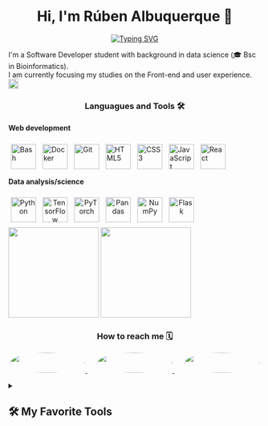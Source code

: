 <h1 align="center">
  Hi, I'm Rúben Albuquerque 👋
</h1>

<!-- **` Software Developer (Data Scientist / Web Developer) `** -->
<p align="center">
  <!-- Typing SVG by DenverCoder1 - https://github.com/DenverCoder1/readme-typing-svg -->
<!--   https://readme-typing-svg.demolab.com/demo/ -->
  <a href="">
    <a href="https://git.io/typing-svg"><img src="https://readme-typing-svg.demolab.com?font=Fira+Code&weight=100&size=30&duration=2000&pause=1000&color=FFFFFFF6&background=03030331&center=true&vCenter=true&width=550&lines=Data+Scientist+and+Web+Developer;Experienced+with+Tensorflow;Passionate+about+React+and+Django;Always+learning+new+things" alt="Typing SVG" /></a>
  </a>
</p>

I'm a Software Developer student with background in data science (🎓 Bsc in Bioinformatics). <br /> 
I am currently focusing my studies on the Front-end and user experience. <img alt="React" width="20px" src="https://cdn.jsdelivr.net/gh/devicons/devicon/icons/react/react-original.svg" />


<h3 align="center">
 Languagues and Tools 🛠️
</h3>
  
  #### Web development
<!-- web development: html, css, javascript, react,Tailwind , boostrap django, sqlLite , Flutter-->
<!-- Data analysis/science: python, tensorflow, PyTorch, pandas, matplotlib,  -->
<!-- PySpark, Scikit-learn, TensorFlow, Pandas, NumPy, Matplotlib, Seaborn  -->
<!-- Others: Git, Docker, bash, figma, Pytest  -->
<!-- django-plain.svg -->
<div>
  <img align="left" alt="Bash" width="50px" style="padding: 5px;" src="https://cdn.jsdelivr.net/gh/devicons/devicon/icons/bash/bash-original.svg" />
  <img align="left" alt="Docker" width="50px" style="padding: 5px;" src="https://cdn.jsdelivr.net/gh/devicons/devicon/icons/docker/docker-original.svg" />
  <img align="left" alt="Git" width="50px" style="padding: 5px;" src="https://cdn.jsdelivr.net/gh/devicons/devicon/icons/git/git-original.svg" />
  <img align="left" alt="HTML5" width="50px" style="padding: 5px;" src="https://cdn.jsdelivr.net/gh/devicons/devicon/icons/html5/html5-original.svg" />
  
  
  <img align="left" alt="CSS3" width="50px" style="padding: 5px;" src="https://cdn.jsdelivr.net/gh/devicons/devicon/icons/css3/css3-original.svg" />
  <img align="left" alt="JavaScript" width="50px" style="padding: 5px;" src="https://cdn.jsdelivr.net/gh/devicons/devicon/icons/javascript/javascript-original.svg" />
  <img align="left" alt="React" width="50px" style="padding: 5px;" src="https://cdn.jsdelivr.net/gh/devicons/devicon/icons/react/react-original.svg" />
<!--   <img align="left" alt="Python" width="50px" style="padding: 5px;" src="https://cdn.jsdelivr.net/gh/devicons/devicon/icons/python/python-original.svg" /> -->
<!--   <img align="left" alt="Django" width="50px" style="padding: 5px;" src="https://cdn.jsdelivr.net/gh/devicons/devicon/icons/django/django-original.svg " /> -->
</div>

<br /><br /><br />

#### Data analysis/science
<div align="center">
    <img align="left" alt="Python" width="50px" style="padding: 5px;" src="https://cdn.jsdelivr.net/gh/devicons/devicon/icons/python/python-original.svg" />
<!--   <img align="left" alt="Flask" width="50px" style="padding: 5px;" src="https://cdn.jsdelivr.net/gh/devicons/devicon/icons/flask/flask-original.svg" /> -->
  <img align="left" alt="TensorFlow" width="50px" style="padding: 5px;" src="https://cdn.jsdelivr.net/gh/devicons/devicon/icons/tensorflow/tensorflow-original.svg" />
  <img align="left" alt="PyTorch" width="50px" style="padding: 5px;" src="https://cdn.jsdelivr.net/gh/devicons/devicon/icons/pytorch/pytorch-original.svg" />
  <img align="left" alt="Pandas" width="50px" style="padding: 5px;" src="https://cdn.jsdelivr.net/gh/devicons/devicon/icons/pandas/pandas-original.svg" />
  <img align="left" alt="NumPy" width="50px" style="padding: 5px;" src="https://cdn.jsdelivr.net/gh/devicons/devicon/icons/numpy/numpy-original.svg" />
<!--   <img align="left" alt="Seaborn" width="50px" style="padding: 5px;" src="https://cdn.jsdelivr.net/gh/devicons/devicon/icons/seaborn/seaborn-original.svg" /> -->
  <img align="left" alt="Flask" width="50px" style="padding: 5px;" src="https://cdn.jsdelivr.net/gh/devicons/devicon/icons/flask/flask-original.svg" />
</div>

<br /> <br /><br /> 

<div >
  <a href="https://github.com/rubenAlbuquerque"></a>
  <img height="180em" src="https://github-readme-stats.vercel.app/api?username=rubenAlbuquerque&show_icons=true&theme=dark"/>
  <img height="180em" src="https://github-readme-stats.vercel.app/api/top-langs/?username=rubenAlbuquerque&layout=compact&langs_count=7&theme=dark&hide_progress=true"/>
</div>

<!-- ### Connect with me: -->
<h3 align="center"> How to reach me 🗓 </h3>
<p align="center">
  <a href="https://www.linkedin.com/in/rubenAlbuquerque/" target="_blank">
    <img src="https://img.shields.io/badge/LinkedIn-0077B5?style=for-the-badge&logo=linkedin&logoColor=white" target="_blank" style="border-radius: 50%; width: 150px; height: 40px;">
  </a>&nbsp;&nbsp;&nbsp;&nbsp;
  
  <a href="mailto:" target="_blank">
    <img src="https://img.shields.io/badge/Gmail-D14836?style=for-the-badge&logo=gmail&logoColor=white" target="_blank" style="border-radius: 50%; width: 150px; height: 40px;">
  </a>&nbsp;&nbsp;&nbsp;&nbsp;

  <a href="https://www.linkedin.com/in/rubenAlbuquerque/" target="_blank">
    <img src="https://img.shields.io/badge/website-000000?style=for-the-badge&logo=About.me&logoColor=white" target="_blank" style="border-radius: 50%; width: 150px; height: 40px;">
  </a>
</p>

<details> 
  <summary><h2>🛠️ My Favorite Tools</h2></summary>
  <!-- Some badges are from https://github.com/Ileriayo/markdown-badges -->

  <h3>👨‍💻 Programming and Markup Languages</h3>

  <p>
      <a href="https://github.com/search?q=user%3ADenverCoder1+language%3Aassembly"><img alt="MIPS Assembly" src="https://custom-icon-badges.demolab.com/badge/Assembly-525252.svg?logo=asm-hex&logoColor=white"></a>
      <a href="https://github.com/search?q=user%3ADenverCoder1+language%3Abash"><img alt="Bash" src="https://img.shields.io/badge/Bash-121011.svg?logo=gnu-bash&logoColor=white"></a>
      <a href="https://github.com/search?q=user%3ADenverCoder1+language%3Ac"><img alt="C" src="https://custom-icon-badges.demolab.com/badge/C-03599C.svg?logo=c-in-hexagon&logoColor=white"></a>
      <a href="https://github.com/search?q=user%3ADenverCoder1+language%3Acpp"><img alt="C++" src="https://custom-icon-badges.demolab.com/badge/C++-9C033A.svg?logo=cpp2&logoColor=white"></a>
      <a href="https://github.com/search?q=user%3ADenverCoder1+language%3Acsharp"><img alt="C#" src="https://custom-icon-badges.demolab.com/badge/C%23-68217A.svg?logo=cs2&logoColor=white"></a>
      <a href="https://github.com/search?q=user%3ADenverCoder1+language%3Aceylon"><img alt="Ceylon" src="https://custom-icon-badges.demolab.com/badge/Ceylon-E39842.svg?logo=ceylon&logoColor=white"></a>
      <a href="https://github.com/search?q=user%3ADenverCoder1+language%3Acss"><img alt="CSS" src="https://img.shields.io/badge/CSS-1572B6.svg?logo=css3&logoColor=white"></a>
      <a href="https://github.com/search?q=user%3ADenverCoder1+language%3Ags"><img alt="Google Apps Script" src="https://custom-icon-badges.demolab.com/badge/Google%20Apps%20Script-02569B.svg?logo=gs&logoColor=white"></a>
      <a href="https://github.com/search?q=user%3ADenverCoder1+language%3Ahtml"><img alt="HTML" src="https://img.shields.io/badge/HTML-E34F26.svg?logo=html5&logoColor=white"></a>
      <a href="https://github.com/search?q=user%3ADenverCoder1+language%3Ajava"><img alt="Java" src="https://custom-icon-badges.demolab.com/badge/Java-007396.svg?logo=java&logoColor=white"></a>
      <a href="https://github.com/search?q=user%3ADenverCoder1+language%3Ajavascript"><img alt="JavaScript" src="https://img.shields.io/badge/JavaScript-F7DF1E.svg?logo=javascript&logoColor=black"></a>
      <a href="https://github.com/search?q=user%3ADenverCoder1+language%3Atex"><img alt="LaTeX" src="https://img.shields.io/badge/LaTeX-008080.svg?logo=LaTeX&logoColor=white"></a>
      <a href="https://github.com/search?q=user%3ADenverCoder1+language%3Amarkdown"><img alt="Markdown" src="https://img.shields.io/badge/Markdown-000000.svg?logo=markdown&logoColor=white"></a>
      <a href="https://github.com/search?q=user%3ADenverCoder1+language%3Ajavascript"><img alt="Node.js" src="https://img.shields.io/badge/Node.js-43853D.svg?logo=node.js&logoColor=white"></a>
      <a href="https://github.com/search?q=user%3ADenverCoder1+language%3Aphp"><img alt="PHP" src="https://img.shields.io/badge/PHP-777BB4.svg?logo=php&logoColor=white"></a>
      <a href="https://github.com/search?q=user%3ADenverCoder1+language%3Aprolog"><img alt="Prolog" src="https://custom-icon-badges.demolab.com/badge/Prolog-E61B23.svg?logo=swi-prolog&logoColor=white"></a>
      <a href="https://github.com/search?q=user%3ADenverCoder1+language%3Apython"><img alt="Python" src="https://img.shields.io/badge/Python-14354C.svg?logo=python&logoColor=white"></a>
      <a href="https://github.com/search?q=user%3ADenverCoder1+language%3Ar"><img alt="R" src="https://img.shields.io/badge/R-276DC3.svg?logo=r&logoColor=white"></a>
      <a href="https://github.com/search?q=user%3ADenverCoder1+language%3Arst"><img alt="Restructured Text" src="https://img.shields.io/badge/Restructured Text-3a4148.svg?logo=readthedocs&logoColor=white"></a>
      <a href="https://github.com/search?q=user%3ADenverCoder1+language%3Ascratch"><img alt="Scratch" src="https://img.shields.io/badge/Scratch-4D97FF.svg?logo=scratch&logoColor=white"></a>
      <a href="https://github.com/search?q=user%3ADenverCoder1+language%3Asql"><img alt="SQL" src="https://custom-icon-badges.demolab.com/badge/SQL-025E8C.svg?logo=database&logoColor=white"></a>
      <a href="https://github.com/search?q=user%3ADenverCoder1+language%3Asvg"><img alt="SVG+XML" src="https://img.shields.io/badge/SVG%2BXML-e0982c.svg?logo=svg&logoColor=white"></a>
      <a href="https://github.com/search?q=user%3ADenverCoder1+language%3AtypeScript"><img alt="TypeScript" src="https://img.shields.io/badge/TypeScript-007ACC.svg?logo=typescript&logoColor=white"></a>
  </p>

  <h3>🧰 Frameworks and Libraries</h3>

  <p>
      <a href="#"><img alt="Arduino" src="https://img.shields.io/badge/-Arduino-00979D?logo=Arduino&logoColor=white"></a>
      <a href="#"><img alt="BlissfulJS" src="https://custom-icon-badges.demolab.com/badge/Bliss.js-3dacc2.svg?logo=bliss&logoColor=white"></a>
      <a href="#"><img alt="Bootstrap" src="https://img.shields.io/badge/Bootstrap-7952B3.svg?logo=bootstrap&logoColor=white"></a>
      <a href="#"><img alt="Cordova" src="https://img.shields.io/badge/-Cordova-E8E8E8?logo=apache-cordova&logoColor=black"></a>
      <a href="#"><img alt="Discord.py" src="https://custom-icon-badges.demolab.com/badge/Discord.py-0d1620.svg?logo=dpy"></a>
      <a href="#"><img alt="Electron" src="https://img.shields.io/badge/Electron-20232e.svg?logo=electron&logoColor=white"></a>
      <a href="#"><img alt="Express.js" src="https://img.shields.io/badge/Express.js-404d59.svg?logo=express&logoColor=white"></a>
      <a href="#"><img alt="Flask" src="https://img.shields.io/badge/Flask-000000.svg?logo=flask&logoColor=white"></a>
      <a href="#"><img alt="GitHub Actions" src="https://img.shields.io/badge/GitHub%20Actions-2671E5.svg?logo=github%20actions&logoColor=white"></a>
      <a href"#"><img alt="Gunicorn" src="https://img.shields.io/badge/-Gunicorn-499848.svg?logo=gunicorn&logoColor=white"></a>
      <a href="#"><img alt="JUnit" src="https://custom-icon-badges.demolab.com/badge/JUnit-25A162.svg?logo=check-circle&logoColor=white"></a>
      <a href="#"><img alt="Material Design" src="https://img.shields.io/badge/Material%20Design-0081CB.svg?logo=material-design&logoColor=white"></a>
      <a href="#"><img alt="Nextcord" src="https://custom-icon-badges.demolab.com/badge/Nextcord-0d1620.svg?logo=nextcord"></a>
      <a href="#"><img alt="NumPy" src="https://img.shields.io/badge/Numpy-013243.svg?logo=numpy&logoColor=white"></a>
      <a href="#"><img alt="Pandas" src="https://img.shields.io/badge/Pandas-150458.svg?logo=pandas&logoColor=white"></a>
      <a href="#"><img alt="PHPUnit" src="https://custom-icon-badges.demolab.com/badge/PHPUnit-366488.svg?logo=test-tube&logoColor=white"></a>
      <a href="#"><img alt="Praw" src="https://custom-icon-badges.demolab.com/badge/Praw-ff3c0c.svg?logo=praw"></a>
      <a href="#"><img alt="Pytest" src="https://img.shields.io/badge/Pytest-0A9EDC.svg?logo=pytest&logoColor=white"></a>
      <a href="#"><img alt="React" src="https://img.shields.io/badge/React-20232a.svg?logo=react&logoColor=%2361DAFB"></a>
      <a href="#"><img alt="Slim" src="https://custom-icon-badges.demolab.com/badge/Slim-74a045.svg?logo=slim-php"></a>
      <a href="#"><img alt="Symfony" src="https://img.shields.io/badge/Symfony-111111.svg?logo=symfony&logoColor=white"></a>
      <a href="#"><img alt="SymPy" src="https://img.shields.io/badge/Sympy-3B5526.svg?logo=sympy&logoColor=white"></a>
      <a href="#"><img alt="TensorFlow" src="https://img.shields.io/badge/TensorFlow-FF6F00.svg?logo=TensorFlow&logoColor=white"></a>
      <a href="#"><img alt="Wordpress" src="https://img.shields.io/badge/Wordpress-21759B?logo=wordpress&logoColor=white"></a>
      <a href="#"><img alt="WPF (.Net)" src="https://img.shields.io/badge/WPF-5C2D91?logo=.net&logoColor=white"></a>
  </p>

  <h3>🗄️ Databases and Cloud Hosting</h3>

  <p>
      <a href="#"><img alt="GitHub Pages" src="https://img.shields.io/badge/GitHub%20Pages-327FC7.svg?logo=github&logoColor=white"></a>
      <a href="#"><img alt="Heroku" src="https://img.shields.io/badge/Heroku-430098.svg?logo=heroku&logoColor=white"></a>
      <a href="#"><img alt="MongoDB" src ="https://img.shields.io/badge/MongoDB-4ea94b.svg?logo=mongodb&logoColor=white"></a>
      <a href="#"><img alt="MySQL" src="https://img.shields.io/badge/MySQL-00f.svg?logo=mysql&logoColor=white"></a>
      <a href="#"><img alt="Notion" src="https://img.shields.io/badge/Notion-010101.svg?logo=notion&logoColor=white"></a>
      <a href="#"><img alt="Oracle" src ="https://img.shields.io/badge/Oracle-F00000.svg?logo=oracle&logoColor=white"></a>
      <a href="#"><img alt="PostgreSQL" src ="https://img.shields.io/badge/PostgreSQL-316192.svg?logo=postgresql&logoColor=white"></a>
      <a href="#"><img alt="Render" src="https://img.shields.io/badge/Render-00979D.svg?logo=render&logoColor=white"></a>
      <a href="#"><img alt="Repl.it" src="https://img.shields.io/badge/Repl.it-0D101E.svg?logo=Replit&logoColor=white"></a>
      <a href="#"><img alt="SQLite" src ="https://img.shields.io/badge/SQLite-07405e.svg?logo=sqlite&logoColor=white"></a>
      <a href="#"><img alt="Vercel" src="https://img.shields.io/badge/Vercel-000000.svg?logo=vercel&logoColor=white"></a>
  </p>

  <h3>💻 Software and Tools</h3>

  <p>
      <a href="#"><img alt="Adobe" src="https://img.shields.io/badge/Adobe-FF0000.svg?logo=adobe&logoColor=white"></a>
      <a href="#"><img alt="Android" src="https://img.shields.io/badge/Android-3DDC84?logo=android&logoColor=white"></a>
      <a href="#"><img alt="Android Studio" src="https://img.shields.io/badge/Android%20Studio-008678.svg?logo=android-studio&logoColor=white"></a>
      <a href="#"><img alt="Arch Linux" src="https://img.shields.io/badge/Arch%20Linux-1793D1.svg?logo=arch-linux&logoColor=white"></a>
      <a href="#"><img alt="Audacity" src="https://img.shields.io/badge/-Audacity-0000CC?logo=audacity&logoColor=white"></a>
      <a href="#"><img alt="Bitwarden" src="https://img.shields.io/badge/-Bitwarden-175DDC?logo=bitwarden&logoColor=white"></a>
      <a href="#"><img alt="Brave" src="https://img.shields.io/badge/-Brave-FB542B?logo=brave&logoColor=white"></a>
      <a href="#"><img alt="Construct 3" src="https://img.shields.io/badge/Construct%203-00b56a.svg?logo=construct-3&logoColor=white"></a>
      <a href="#"><img alt="Dark Reader" src="https://img.shields.io/badge/-Dark%20Reader-141E24?logo=dark-reader&logoColor=white"></a>
      <a href="#"><img alt="Dbeaver" src="https://custom-icon-badges.demolab.com/badge/-Dbeaver-372923?logo=dbeaver-mono&logoColor=white"></a>
      <a href="#"><img alt="Discord" src="https://img.shields.io/badge/-Discord-5865F2.svg?logo=discord&logoColor=white"></a>
      <a href="#"><img alt="Git" src="https://img.shields.io/badge/Git-F05033.svg?logo=git&logoColor=white"></a>
      <a href="#"><img alt="GitHub Desktop" src="https://img.shields.io/badge/GitHub%20Desktop-8034A9.svg?logo=github&logoColor=white"></a>
      <a href="#"><img alt="Google Sheets" src="https://img.shields.io/badge/Sheets-34A853.svg?logo=google%20sheets&logoColor=white"></a>
      <a href="#"><img alt="Inkscape" src="https://img.shields.io/badge/Inkscape-000000?logo=Inkscape&logoColor=white"></a>
      <a href="#"><img alt="Jupyter" src="https://img.shields.io/badge/Jupyter-F37626.svg?logo=Jupyter&logoColor=white"></a>
      <a href="#"><img alt="OBS Studio" src="https://img.shields.io/badge/-OBS-302E31?logo=obs-studio&logoColor=white"></a>
      <a href="#"><img alt="Photopea" src="https://img.shields.io/badge/Photopea-18A497?logo=photopea&logoColor=white"></a>
      <a href="#"><img alt="Postman" src="https://img.shields.io/badge/Postman-FF6C37?logo=postman&logoColor=white"></a>
      <a href="#"><img alt="SonarLint" src="https://img.shields.io/badge/-SonarLint-CB2029?logo=sonarlint&logoColor=white"></a>
      <a href="#"><img alt="Stack Overflow" src="https://img.shields.io/badge/-Stack%20Overflow-FE7A16?logo=stack-overflow&logoColor=white"></a>
      <a href="#"><img alt="Visual Studio Code" src="https://img.shields.io/badge/Visual%20Studio%20Code-0078d7.svg?logo=visual-studio-code&logoColor=white"></a>
  </p>
</details>



<!--

**rubenAlbuquerque/rubenAlbuquerque** is a ✨ _special_ ✨ repository because its `README.md` (this file) appears on your GitHub profile.

Here are some ideas to get you started:

- 🔭 I’m currently working on ...
- 🌱 I’m currently learning ...
- 👯 I’m looking to collaborate on ...
- 🤔 I’m looking for help with ...
- 💬 Ask me about ...
- 📫 How to reach me: ...
- 😄 Pronouns: ...
- ⚡ Fun fact: ...


# Meu Perfil do GitHub

![Avatar](https://example.com/avatar.png)

## Sobre Mim

Olá! Eu sou um desenvolvedor entusiasmado com uma paixão por código limpo e soluções inovadoras.

## Habilidades

- Linguagem de Programação: JavaScript, Python
- Frameworks: React, Node.js
- Bancos de Dados: MongoDB, PostgreSQL
- Ferramentas de Controle de Versão: Git, GitHub

## Projetos Destacados

- [Projeto 1](https://github.com/seu-usuario/projeto1)
- [Projeto 2](https://github.com/seu-usuario/projeto2)

## Contribuições

- [Repositório 1](https://github.com/organizacao/repo1)
- [Repositório 2](https://github.com/organizacao/repo2)

## Contato

- Email: seuemail@example.com
- LinkedIn: [Seu Nome](https://www.linkedin.com/in/seu-nome)
-->






